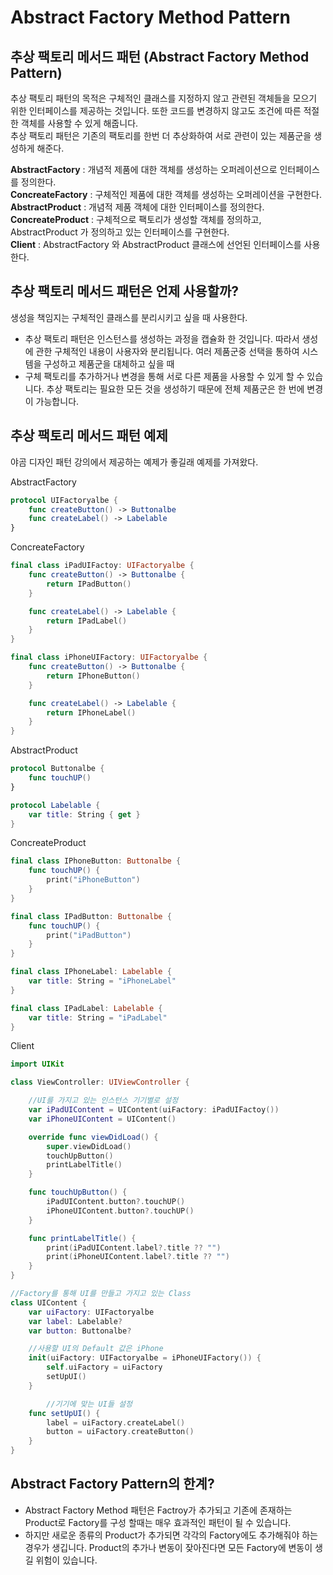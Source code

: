 # Abstract Factory Method Pattern

## 추상 팩토리 메서드 패턴 (Abstract Factory Method Pattern)
추상 팩토리 패턴의 목적은 구체적인 클래스를 지정하지 않고 관련된 객체들을 모으기 위한 인터페이스를 제공하는 것입니다. 또한 코드를 변경하지 않고도 조건에 따른 적절한 객체를 사용할 수 있게 해줍니다.   
추상 팩토리 패턴은 기존의 팩토리를 한번 더 추상화하여 서로 관련이 있는 제품군을 생성하게 해준다.   
   
**AbstractFactory** : 개념적 제품에 대한 객체를 생성하는 오퍼레이션으로 인터페이스를 정의한다.   
**ConcreateFactory** : 구체적인 제품에 대한 객체를 생성하는 오퍼레이션을 구현한다.   
**AbstractProduct** : 개념적 제품 객체에 대한 인터페이스를 정의한다.   
**ConcreateProduct** : 구체적으로 팩토리가 생성할 객체를 정의하고, AbstractProduct 가
정의하고 있는 인터페이스를 구현한다.   
**Client** : AbstractFactory 와 AbstractProduct 클래스에 선언된 인터페이스를 사용한다.   
   
## 추상 팩토리 메서드 패턴은 언제 사용할까?
생성을 책임지는 구체적인 클래스를 분리시키고 싶을 때 사용한다.   
- 추상 팩토리 패턴은 인스턴스를 생성하는 과정을 캡슐화 한 것입니다. 따라서 생성에 관한 구체적인 내용이 사용자와 분리됩니다.
여러 제품군중 선택을 통하여 시스템을 구성하고 제품군을 대체하고 싶을 때
- 구체 팩토리를 추가하거나 변경을 통해 서로 다른 제품을 사용할 수 있게 할 수 있습니다. 추상 팩토리는 필요한 모든 것을 생성하기 때문에 전체 제품군은 한 번에 변경이 가능합니다.
   
## 추상 팩토리 메서드 패턴 예제
야곰 디자인 패턴 강의에서 제공하는 예제가 좋길래 예제를 가져왔다.
   
AbstractFactory
``` swift
protocol UIFactoryalbe {
    func createButton() -> Buttonalbe
    func createLabel() -> Labelable
}
```
   
ConcreateFactory
``` swift
final class iPadUIFactoy: UIFactoryalbe {
    func createButton() -> Buttonalbe {
        return IPadButton()
    }

    func createLabel() -> Labelable {
        return IPadLabel()
    }
}

final class iPhoneUIFactory: UIFactoryalbe {
    func createButton() -> Buttonalbe {
        return IPhoneButton()
    }

    func createLabel() -> Labelable {
        return IPhoneLabel()
    }
}
```
   
AbstractProduct
``` swift
protocol Buttonalbe {
    func touchUP()
}

protocol Labelable {
    var title: String { get }
}
```
   
ConcreateProduct
``` swift
final class IPhoneButton: Buttonalbe {
    func touchUP() {
        print("iPhoneButton")
    }
}

final class IPadButton: Buttonalbe {
    func touchUP() {
        print("iPadButton")
    }
}

final class IPhoneLabel: Labelable {
    var title: String = "iPhoneLabel"
}

final class IPadLabel: Labelable {
    var title: String = "iPadLabel"
}
```   
   
Client
``` swift
import UIKit

class ViewController: UIViewController {

    //UI를 가지고 있는 인스턴스 기기별로 설정
    var iPadUIContent = UIContent(uiFactory: iPadUIFactoy())
    var iPhoneUIContent = UIContent()

    override func viewDidLoad() {
        super.viewDidLoad()
        touchUpButton()
        printLabelTitle()
    }

    func touchUpButton() {
        iPadUIContent.button?.touchUP()
        iPhoneUIContent.button?.touchUP()
    }

    func printLabelTitle() {
        print(iPadUIContent.label?.title ?? "")
        print(iPhoneUIContent.label?.title ?? "")
    }
}

//Factory를 통해 UI를 만들고 가지고 있는 Class
class UIContent {
    var uiFactory: UIFactoryalbe
    var label: Labelable?
    var button: Buttonalbe?

    //사용할 UI의 Default 값은 iPhone
    init(uiFactory: UIFactoryalbe = iPhoneUIFactory()) {
        self.uiFactory = uiFactory
        setUpUI()
    }

        //기기에 맞는 UI들 설정
    func setUpUI() {
        label = uiFactory.createLabel()
        button = uiFactory.createButton()
    }
}
```

## Abstract Factory Pattern의 한계?
- Abstract Factory Method 패턴은 Factroy가 추가되고 기존에 존재하는 Product로 Factory를 구성 할때는 매우 효과적인 패턴이 될 수 있습니다.
- 하지만 새로운 종류의 Product가 추가되면 각각의 Factory에도 추가해줘야 하는 경우가 생깁니다. Product의 추가나 변동이 잦아진다면 모든 Factory에 변동이 생길 위험이 있습니다.
